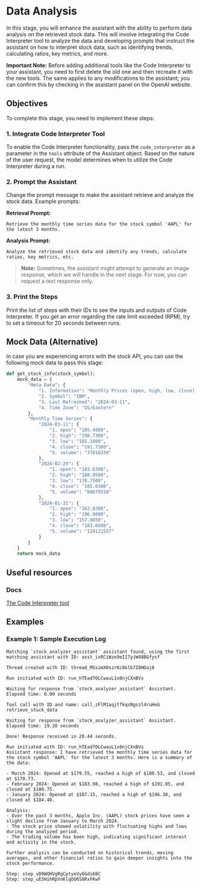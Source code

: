 # Data Analysis

In this stage, you will enhance the assistant with the ability to perform data analysis on the retrieved stock data. This will involve integrating the Code Interpreter tool to analyze the data and developing prompts that instruct the assistant on how to interpret stock data, such as identifying trends, calculating ratios, key metrics, and more.

**Important Note:** Before adding additional tools like the Code Interpreter to your assistant, you need to first delete the old one and then recreate it with the new tools. The same applies to any modifications to the assistant; you can confirm this by checking in the assistant panel on the OpenAI website.

## Objectives

To complete this stage, you need to implement these steps:

### 1. Integrate Code Interpreter Tool
To enable the Code Interpreter functionality, pass the `code_interpreter` as a parameter in the `tools` attribute of the Assistant object. Based on the nature of the user request, the model determines when to utilize the Code Interpreter during a run.

### 2. Prompt the Assistant
Change the prompt message to make the assistant retrieve and analyze the stock data. Example prompts:

**Retrieval Prompt:**
```
Retrieve the monthly time series data for the stock symbol 'AAPL' for the latest 3 months.
```

**Analysis Prompt:**
```
Analyze the retrieved stock data and identify any trends, calculate ratios, key metrics, etc.
```

> **Note:** Sometimes, the assistant might attempt to generate an image response, which we will handle in the next stage. For now, you can request a text response only.

### 3. Print the Steps
Print the list of steps with their IDs to see the inputs and outputs of Code Interpreter. If you get an error regarding the rate limit exceeded (RPM), try to set a timeout for 20 seconds between runs.

## Mock Data (Alternative)

In case you are experiencing errors with the stock API, you can use the following mock data to pass this stage:

```python
def get_stock_info(stock_symbol):
    mock_data = {
        "Meta Data": {
            "1. Information": "Monthly Prices (open, high, low, close) and Volumes",
            "2. Symbol": "IBM",
            "3. Last Refreshed": "2024-03-11",
            "4. Time Zone": "US/Eastern"
        },
        "Monthly Time Series": {
            "2024-03-11": {
                "1. open": "185.4900",
                "2. high": "198.7300",
                "3. low": "185.1800",
                "4. close": "191.7300",
                "5. volume": "37816338"
            },
            "2024-02-29": {
                "1. open": "183.6300",
                "2. high": "188.9500",
                "3. low": "178.7500",
                "4. close": "185.0300",
                "5. volume": "88679550"
            },
            "2024-01-31": {
                "1. open": "162.8300",
                "2. high": "196.9000",
                "3. low": "157.8850",
                "4. close": "183.6600",
                "5. volume": "128121557"
            }
        }
    }
    return mock_data
```

## Useful resources 

### Docs 
[The Code Interpreter tool](https://platform.openai.com/docs/guides/tools-code-interpreter)    


## Examples

### Example 1: Sample Execution Log

```
Matching `stock_analyzer_assistant` assistant found, using the first matching assistant with ID: asst_ixRCiWze9eII7yiW48BGfysf

Thread created with ID: thread_MSsimX0szrKc8klb7Z8HDaj8

Run initiated with ID: run_hTEad7OLCwauL1x0njCXnBVs

Waiting for response from `stock_analyzer_assistant` Assistant. Elapsed time: 0.00 seconds

Tool call with ID and name: call_zFlM1aqjtfkqsNgszl4ruHeG retrieve_stock_data

Waiting for response from `stock_analyzer_assistant` Assistant. Elapsed time: 19.20 seconds

Done! Response received in 20.44 seconds.

Run initiated with ID: run_hTEad7OLCwauL1x0njCXnBVs
Assistant response: I have retrieved the monthly time series data for the stock symbol 'AAPL' for the latest 3 months. Here is a summary of the data:

- March 2024: Opened at $179.55, reached a high of $180.53, and closed at $170.73.
- February 2024: Opened at $183.98, reached a high of $191.05, and closed at $180.75.
- January 2024: Opened at $187.15, reached a high of $196.38, and closed at $184.40.

Analysis:
- Over the past 3 months, Apple Inc. (AAPL) stock prices have seen a slight decline from January to March 2024.
- The stock price showed volatility with fluctuating highs and lows during the analyzed period.
- The trading volume has been high, indicating significant interest and activity in the stock.

Further analysis can be conducted on historical trends, moving averages, and other financial ratios to gain deeper insights into the stock performance.

Step: step_vD9WQHVgRgCptyeVy6Gds68C
Step: step_uE5HihRpVnKlqOU6S8RxFKwF
```